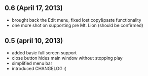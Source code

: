 ## 0.6 (April 17, 2013)

- brought back the Edit menu, fixed lost copy&paste functionality
- one more shot on supporting pre Mt. Lion (should be confirmed)

## 0.5 (april 10, 2013)

- added basic full screen support
- close button hides main window without stopping play
- simplified menu bar
- introduced CHANGELOG :)
